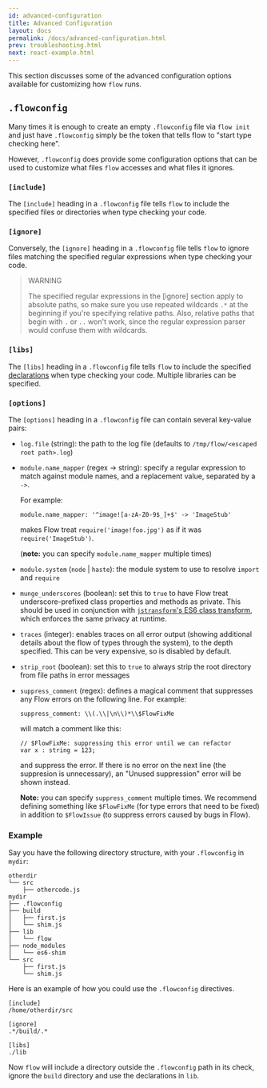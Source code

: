 ```yaml
---
id: advanced-configuration
title: Advanced Configuration
layout: docs
permalink: /docs/advanced-configuration.html
prev: troubleshooting.html
next: react-example.html
---
```


This section discusses some of the advanced configuration options available 
for customizing how `flow` runs.

## `.flowconfig`

Many times it is enough to create an empty `.flowconfig` file via `flow init` 
and just have `.flowconfig` simply be the token that tells flow to "start type 
checking here".

However, `.flowconfig` does provide some configuration options that can be 
used to customize what files `flow` accesses and what files it ignores.

### `[include]`

The `[include]` heading in a `.flowconfig` file tells `flow` to include the 
specified files or directories when type checking your code.

### `[ignore]`

Conversely, the `[ignore]` heading in a `.flowconfig` file tells `flow` to ignore files matching the specified regular expressions when type checking your code.

> WARNING
> 
> The specified regular expressions in the [ignore] section apply to absolute paths, 
> so make sure you use repeated wildcards `.*` at the beginning if you're specifying relative paths. 
> Also, relative paths that begin with `.` or `..` won't work, since the regular expression parser
> would confuse them with wildcards.

### `[libs]`

The `[libs]` heading in a `.flowconfig` file tells `flow` to include the 
specified [declarations](http://flowtype.org/docs/declarations.html) when type checking your code. Multiple libraries can be specified.

### `[options]`

The `[options]` heading in a `.flowconfig` file can contain several key-value pairs:

- `log.file` (string): the path to the log file (defaults to `/tmp/flow/<escaped root path>.log`)
- `module.name_mapper` (regex -> string): specify a regular expression to match against module names, and a replacement value, separated by a `->`.

    For example:
    
    ```
    module.name_mapper: '^image![a-zA-Z0-9$_]+$' -> 'ImageStub'
    ```
  
    makes Flow treat `require('image!foo.jpg')` as if it was `require('ImageStub')`.
  
    (**note:** you can specify `module.name_mapper` multiple times)

- `module.system` (`node` | `haste`): the module system to use to resolve `import` and `require`

- `munge_underscores` (boolean): set this to `true` to have Flow treat underscore-prefixed class properties and methods as private. This should be used in conjunction with [`jstransform`'s ES6 class transform](https://github.com/facebook/jstransform/blob/master/visitors/es6-class-visitors.js), which enforces the same privacy at runtime.

- `traces` (integer): enables traces on all error output (showing additional details about the flow of types through the system), to the depth specified. This can be very expensive, so is disabled by default.

- `strip_root` (boolean): set this to `true` to always strip the root directory from file paths in error messages

- `suppress_comment` (regex): defines a magical comment that suppresses any Flow errors on the following line. For example:
    
    ```
    suppress_comment: \\(.\\|\n\\)*\\$FlowFixMe
    ```
    
    will match a comment like this:
  
    ```
    // $FlowFixMe: suppressing this error until we can refactor
    var x : string = 123;
    ```
    
    and suppress the error. If there is no error on the next line (the suppresion is unnecessary), an "Unused suppression" error will be shown instead.
  
    **Note:** you can specify `suppress_comment` multiple times. We recommend defining something like `$FlowFixMe` (for type errors that need to be fixed) in addition to `$FlowIssue` (to suppress errors caused by bugs in Flow).

### Example

Say you have the following directory structure, with your `.flowconfig` in 
`mydir`:

```bbcode
otherdir
└── src
    ├── othercode.js 
mydir
├── .flowconfig
├── build
│   ├── first.js
│   └── shim.js
├── lib
│   └── flow
├── node_modules
│   └── es6-shim
└── src
    ├── first.js
    └── shim.js
```

Here is an example of how you could use the `.flowconfig` directives. 

```bbcode
[include]
/home/otherdir/src

[ignore]
.*/build/.*

[libs]
./lib
```

Now `flow` will include a directory outside the `.flowconfig` path in its 
check, ignore the `build` directory and use the declarations in  `lib`.
